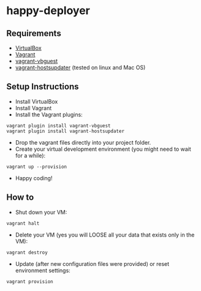 happy-deployer
==============

Requirements
------------

* [VirtualBox](https://www.virtualbox.org/wiki/Downloads)
* [Vagrant](http://www.vagrantup.com/downloads.html)
* [vagrant-vbguest](https://github.com/dotless-de/vagrant-vbguest)
* [vagrant-hostsupdater](https://github.com/cogitatio/vagrant-hostsupdater) (tested on linux and Mac OS)


Setup Instructions
------------------

* Install VirtualBox
* Install Vagrant
* Install the Vagrant plugins:
```
vagrant plugin install vagrant-vbguest
vagrant plugin install vagrant-hostsupdater
```
* Drop the vagrant files directly into your project folder.
* Create your virtual development environment (you might need to wait for a while):
```
vagrant up --provision
```
* Happy coding!


How to
------
* Shut down your VM:
```
vagrant halt
```

* Delete your VM (yes you will LOOSE all your data that exists only in the VM):
```
vagrant destroy
```

* Update (after new configuration files were provided) or reset environment settings:
```
vagrant provision
```

